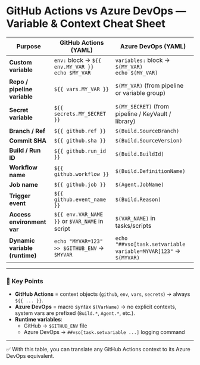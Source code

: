# GitHub Actions vs Azure DevOps — Variable & Context Cheat Sheet

| **Purpose**                  | **GitHub Actions** (YAML)                         | **Azure DevOps** (YAML)                  |
|-------------------------------|--------------------------------------------------|------------------------------------------|
| **Custom variable**           | `env:` block → `${{ env.MY_VAR }}`<br>`echo $MY_VAR` | `variables:` block → `$(MY_VAR)`<br>`echo $(MY_VAR)` |
| **Repo / pipeline variable**  | `${{ vars.MY_VAR }}`                             | `$(MY_VAR)` (from pipeline or variable group) |
| **Secret variable**           | `${{ secrets.MY_SECRET }}`                       | `$(MY_SECRET)` (from pipeline / KeyVault / library) |
| **Branch / Ref**              | `${{ github.ref }}`                              | `$(Build.SourceBranch)` |
| **Commit SHA**                | `${{ github.sha }}`                              | `$(Build.SourceVersion)` |
| **Build / Run ID**            | `${{ github.run_id }}`                           | `$(Build.BuildId)` |
| **Workflow name**             | `${{ github.workflow }}`                         | `$(Build.DefinitionName)` |
| **Job name**                  | `${{ github.job }}`                              | `$(Agent.JobName)` |
| **Trigger event**             | `${{ github.event_name }}`                       | `$(Build.Reason)` |
| **Access environment var**    | `${{ env.VAR_NAME }}` or `$VAR_NAME` in script   | `$(VAR_NAME)` in tasks/scripts |
| **Dynamic variable (runtime)**| `echo "MYVAR=123" >> $GITHUB_ENV` → `$MYVAR`     | `echo "##vso[task.setvariable variable=MYVAR]123"` → `$(MYVAR)` |

---

### 🔎 Key Points
- **GitHub Actions** = context objects (`github`, `env`, `vars`, `secrets`) → always `${{ ... }}`.  
- **Azure DevOps** = macro syntax `$(VarName)` → no explicit contexts, system vars are prefixed (`Build.*`, `Agent.*`, etc.).  
- **Runtime variables**:  
  - GitHub → `$GITHUB_ENV` file  
  - Azure DevOps → `##vso[task.setvariable ...]` logging command  

---

✅ With this table, you can translate any GitHub Actions context to its Azure DevOps equivalent.
